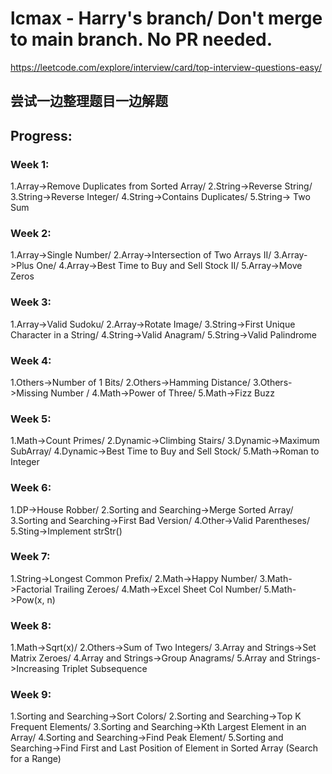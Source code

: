 # lcmax - Harry's branch/ Don't merge to main branch. No PR needed.

https://leetcode.com/explore/interview/card/top-interview-questions-easy/

## 尝试一边整理题目一边解题

## Progress:
### Week 1: 
1.Array->Remove Duplicates from Sorted Array/ 2.String->Reverse String/ 3.String->Reverse Integer/ 4.String->Contains Duplicates/ 5.String-> Two Sum
### Week 2:
1.Array->Single Number/ 2.Array->Intersection of Two Arrays II/ 3.Array->Plus One/ 4.Array->Best Time to Buy and Sell Stock II/ 5.Array->Move Zeros
### Week 3:
1.Array->Valid Sudoku/ 2.Array->Rotate Image/ 3.String->First Unique Character in a String/ 4.String->Valid Anagram/ 5.String->Valid Palindrome
### Week 4:
1.Others->Number of 1 Bits/ 2.Others->Hamming Distance/ 3.Others->Missing Number / 4.Math->Power of Three/ 5.Math->Fizz Buzz
### Week 5:
1.Math->Count Primes/ 2.Dynamic->Climbing Stairs/ 3.Dynamic->Maximum SubArray/ 4.Dynamic->Best Time to Buy and Sell Stock/ 5.Math->Roman to Integer
### Week 6:
1.DP->House Robber/ 2.Sorting and Searching->Merge Sorted Array/ 3.Sorting and Searching->First Bad Version/ 4.Other->Valid Parentheses/ 5.Sting->Implement strStr()
### Week 7:
1.String->Longest Common Prefix/ 2.Math->Happy Number/ 3.Math->Factorial Trailing Zeroes/ 4.Math->Excel Sheet Col Number/ 5.Math->Pow(x, n)
### Week 8:
1.Math->Sqrt(x)/ 2.Others->Sum of Two Integers/ 3.Array and Strings->Set Matrix Zeroes/ 4.Array and Strings->Group Anagrams/ 5.Array and Strings->Increasing Triplet Subsequence
### Week 9:
1.Sorting and Searching->Sort Colors/ 2.Sorting and Searching->Top K Frequent Elements/ 3.Sorting and Searching->Kth Largest Element in an Array/ 4.Sorting and Searching->Find Peak Element/ 5.Sorting and Searching->Find First and Last Position of Element in Sorted Array (Search for a Range)